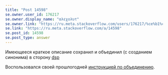 ```yaml
---
title: "Post 14598"
se.owner.user_id: 176217
se.owner.display_name: "αλεχολυτ"
se.owner.link: "https://ru.meta.stackoverflow.com/users/176217/%ce%b1%ce%bb%ce%b5%cf%87%ce%bf%ce%bb%cf%85%cf%84"
se.link: "https://ru.meta.stackoverflow.com/a/14598"
se.post_id: 14598
se.post_type: answer
---
```

<p>Имеющееся краткое описание сохранил и объединил (с созданием синонима) в сторону <a href="https://ru.stackoverflow.com/questions/tagged/dsp" class="s-tag post-tag" title="показать вопросы с меткой [dsp]" aria-label="показать вопросы с меткой [dsp]" rel="tag" aria-labelledby="tag-dsp-tooltip-container" data-tag-menu-origin="Unknown">dsp</a></p>
<p>Воспользовался своей прошлогодней <a href="https://meta.stackexchange.com/a/396830/339911">инструкцией по объединению</a>.</p>
